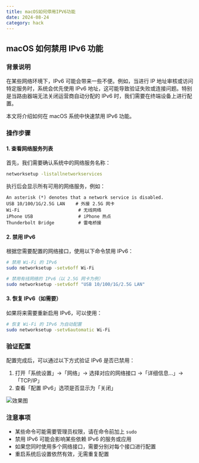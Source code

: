 ```yaml
---
title: macOS如何停用IPV6功能
date: 2024-08-24
category: hack
---
```


## macOS 如何禁用 IPv6 功能

### 背景说明

在某些网络环境下，IPv6 可能会带来一些不便。例如，当进行 IP 地址审核或访问特定服务时，系统会优先使用 IPv6 地址，这可能导致验证失败或连接问题。特别是当路由器端无法关闭运营商自动分配的 IPv6 时，我们需要在终端设备上进行配置。

本文将介绍如何在 macOS 系统中快速禁用 IPv6 功能。

### 操作步骤

#### 1. 查看网络服务列表

首先，我们需要确认系统中的网络服务名称：

```bash
networksetup -listallnetworkservices
```

执行后会显示所有可用的网络服务，例如：

```text
An asterisk (*) denotes that a network service is disabled.
USB 10/100/1G/2.5G LAN    # 外接 2.5G 网卡
Wi-Fi                      # 无线网络
iPhone USB                 # iPhone 热点
Thunderbolt Bridge         # 雷电桥接
```

#### 2. 禁用 IPv6

根据您需要配置的网络接口，使用以下命令禁用 IPv6：

```bash
# 禁用 Wi-Fi 的 IPv6
sudo networksetup -setv6off Wi-Fi

# 禁用有线网络的 IPv6（以 2.5G 网卡为例）
sudo networksetup -setv6off "USB 10/100/1G/2.5G LAN"
```

#### 3. 恢复 IPv6（如需要）

如果将来需要重新启用 IPv6，可以使用：

```bash
# 恢复 Wi-Fi 的 IPv6 为自动配置
sudo networksetup -setv6automatic Wi-Fi
```

### 验证配置

配置完成后，可以通过以下方式验证 IPv6 是否已禁用：

1. 打开「系统设置」→「网络」→ 选择对应的网络接口 →「详细信息...」→「TCP/IP」
2. 查看「配置 IPv6」选项是否显示为「关闭」

![效果图](https://gw.tar.tn/ipfs/QmdtX8tGKQNXkFZgvYE9d5gV2g13hBC2DaXp8uThorAZKj)

### 注意事项

- 某些命令可能需要管理员权限，请在命令前加上 `sudo`
- 禁用 IPv6 可能会影响某些依赖 IPv6 的服务或应用
- 如果您同时使用多个网络接口，需要分别对每个接口进行配置
- 重启系统后设置依然有效，无需重复配置
